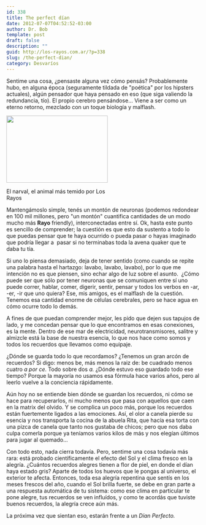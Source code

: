 ```yaml
---
id: 338
title: The perfect dían
date: 2012-07-07T04:52:52-03:00
author: Dr. Bob
template: post
draft: false
description: ""
guid: http://los-rayos.com.ar/?p=338
slug: /the-perfect-dian/
category: Desvaríos
---
```

Sentime una cosa, ¿pensaste alguna vez cómo pensás? Probablemente hubo, en alguna época (seguramente tildada de "poética" por los hipsters actuales), algún pensador que haya pensado en eso (que siga valiendo la redundancia, tío). El propio cerebro pensándose... Viene a ser como un eterno retorno, mezclado con un toque biología y malflash.

<div style="width: 274px" class="wp-caption alignright">
  <img class=" " src="https://www.pobladores.com/data/pobladores.com/so/ni/sonic8/channels/fantastic_zoo/images/5161058narval.jpg" alt="" width="264" height="175" />
  
  <p class="wp-caption-text">
    El narval, el animal más temido por Los Rayos
  </p>
</div>

Mantengámoslo simple, tenés un montón de neuronas (podemos redondear en 100 mil millones, pero "un montón" cuantifica cantidades de un modo mucho más **Rayo** friendly), interconectadas entre sí. Ok, hasta este punto es sencillo de comprender; la cuestión es que esto da sustento a todo lo que puedas pensar que te haya ocurrido o pueda pasar o hayas imaginado que podría llegar a  pasar si no terminabas toda la avena quaker que te daba tu tía.

Si uno lo piensa demasiado, deja de tener sentido (como cuando se repite una palabra hasta el hartazgo: lavabo, lavabo, lavabo), por lo que me intención no es que piensen, sino echar algo de luz sobre el asunto.  ¿Cómo puede ser que sólo por tener neuronas que se comuniquen entre sí uno puede correr, hablar, comer, digerir, sentir, pensar y todos los verbos en -ar, -er, -ir que uno quiera? Ese, mis amigos, es el malflash de la cuestión. Tenemos esa cantidad enorme de células cerebrales, pero se hace agua en cómo ocurre todo lo demás.

A fines de que puedan comprender mejor, les pido que dejen sus tapujos de lado, y me concedan pensar que lo que encontramos en esas conexiones, es la mente. Dentro de ese mar de electricidad, neurotransmisores, salitre y almizcle está la base de nuestra esencia, lo que nos hace como somos y todos los recuerdos que llevamos como equipaje.

¿Dónde se guarda todo lo que recordamos? ¿Tenemos un gran arcón de recuerdos? Si digo: menos be, más menos la raiz de: be cuadrado menos cuatro _a por ce._ Todo sobre dos _a._ ¿Dónde estuvo eso guardado todo ese tiempo? Porque la mayoría no usamos esa fórmula hace varios años, pero al leerlo vuelve a la conciencia rápidamente.

Aún hoy no se entiende bien dónde se guardan los recuerdos, ni cómo se hace para recuperarlos, ni mucho menos que pasa con aquellos que caen en la matrix del olvido. Y se complica un poco más, porque los recuerdos están fuertemente ligados a las emociones. Así, el olor a canela pierde su esencia y nos transporta la cocina de la abuela Rita, que hacía esa torta con una pizca de canela que tanto nos gustaba de chicos; pero que nos daba culpa comerla porque ya teníamos varios kilos de más y nos elegían últimos para jugar al quemado...

Con todo esto, nada cierra todavía. Pero, sentime una cosa todavía más rara: está probado científicamente el efecto del Sol y el clima fresco en la alegría. ¿Cuántos recuerdos alegres tienen a flor de piel, en donde el dían haya estado gris? Aparte de todos los huevos que le pongas al universo, el exterior te afecta. Entonces, toda esa alegría repentina que sentís en los meses frescos del año, cuando el Sol brilla fuerte, se debe en gran parte a una respuesta automática de tu sistema: como ese clima en particular te pone alegre, tus recuerdos se ven influídos, y como te acordás que tuviste buenos recuerdos, la alegría crece aún más.

La próxima vez que sientan eso, estarán frente a un _Dían Perfecto._
